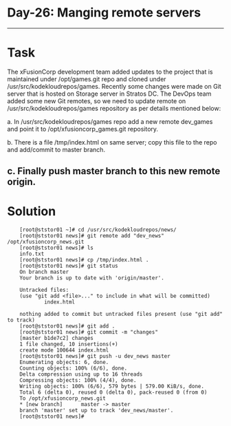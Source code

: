 # Day-26: Manging remote servers
---
# Task
The xFusionCorp development team added updates to the project that is maintained under /opt/games.git repo and cloned under /usr/src/kodekloudrepos/games. Recently some changes were made on Git server that is hosted on Storage server in Stratos DC. The DevOps team added some new Git remotes, so we need to update remote on /usr/src/kodekloudrepos/games repository as per details mentioned below:

a. In /usr/src/kodekloudrepos/games repo add a new remote dev_games and point it to /opt/xfusioncorp_games.git repository.

b. There is a file /tmp/index.html on same server; copy this file to the repo and add/commit to master branch.

c. Finally push master branch to this new remote origin.
---
# Solution
```
    [root@ststor01 ~]# cd /usr/src/kodekloudrepos/news/
    [root@ststor01 news]# git remote add "dev_news" /opt/xfusioncorp_news.git
    [root@ststor01 news]# ls
    info.txt
    [root@ststor01 news]# cp /tmp/index.html .
    [root@ststor01 news]# git status
    On branch master
    Your branch is up to date with 'origin/master'.

    Untracked files:
    (use "git add <file>..." to include in what will be committed)
            index.html

    nothing added to commit but untracked files present (use "git add" to track)
    [root@ststor01 news]# git add .
    [root@ststor01 news]# git commit -m "changes"
    [master b1de7c2] changes
    1 file changed, 10 insertions(+)
    create mode 100644 index.html
    [root@ststor01 news]# git push -u dev_news master
    Enumerating objects: 6, done.
    Counting objects: 100% (6/6), done.
    Delta compression using up to 16 threads
    Compressing objects: 100% (4/4), done.
    Writing objects: 100% (6/6), 579 bytes | 579.00 KiB/s, done.
    Total 6 (delta 0), reused 0 (delta 0), pack-reused 0 (from 0)
    To /opt/xfusioncorp_news.git
    * [new branch]      master -> master
    branch 'master' set up to track 'dev_news/master'.
    [root@ststor01 news]# 
```